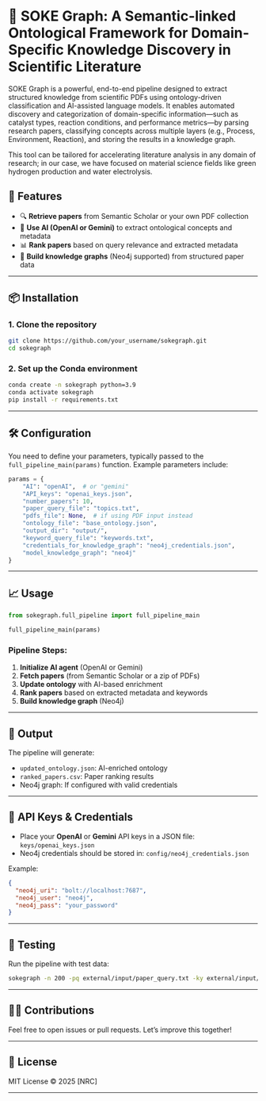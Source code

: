 # 🧠 SOKE Graph: A Semantic-linked Ontological Framework for Domain-Specific Knowledge Discovery in Scientific Literature

SOKE Graph is a powerful, end-to-end pipeline designed to extract structured knowledge from scientific PDFs using ontology-driven classification and AI-assisted language models. It enables automated discovery and categorization of domain-specific information—such as catalyst types, reaction conditions, and performance metrics—by parsing research papers, classifying concepts across multiple layers (e.g., Process, Environment, Reaction), and storing the results in a knowledge graph.

This tool can be tailored for accelerating literature analysis in any domain of research; in our case, we have focused on material science fields like green hydrogen production and water electrolysis.


## 🚀 Features

- 🔍 **Retrieve papers** from Semantic Scholar or your own PDF collection
- 🤖 **Use AI (OpenAI or Gemini)** to extract ontological concepts and metadata
- 📊 **Rank papers** based on query relevance and extracted metadata
- 🧱 **Build knowledge graphs** (Neo4j supported) from structured paper data

---

## 📦 Installation

### 1. Clone the repository

```bash
git clone https://github.com/your_username/sokegraph.git
cd sokegraph
```

### 2. Set up the Conda environment

```bash
conda create -n sokegraph python=3.9
conda activate sokegraph
pip install -r requirements.txt
```

---

## 🛠️ Configuration

You need to define your parameters, typically passed to the `full_pipeline_main(params)` function. Example parameters include:

```python
params = {
    "AI": "openAI",  # or "gemini"
    "API_keys": "openai_keys.json",
    "number_papers": 10,
    "paper_query_file": "topics.txt",
    "pdfs_file": None,  # if using PDF input instead
    "ontology_file": "base_ontology.json",
    "output_dir": "output/",
    "keyword_query_file": "keywords.txt",
    "credentials_for_knowledge_graph": "neo4j_credentials.json",
    "model_knowledge_graph": "neo4j"
}
```

---

## 📈 Usage

```python
from sokegraph.full_pipeline import full_pipeline_main

full_pipeline_main(params)
```

### Pipeline Steps:
1. **Initialize AI agent** (OpenAI or Gemini)
2. **Fetch papers** (from Semantic Scholar or a zip of PDFs)
3. **Update ontology** with AI-based enrichment
4. **Rank papers** based on extracted metadata and keywords
5. **Build knowledge graph** (Neo4j)

---

## 📂 Output

The pipeline will generate:
- `updated_ontology.json`: AI-enriched ontology
- `ranked_papers.csv`: Paper ranking results
- Neo4j graph: If configured with valid credentials

---

## 🔐 API Keys & Credentials

- Place your **OpenAI** or **Gemini** API keys in a JSON file: `keys/openai_keys.json`
- Neo4j credentials should be stored in: `config/neo4j_credentials.json`

Example:
```json
{
  "neo4j_uri": "bolt://localhost:7687",
  "neo4j_user": "neo4j",
  "neo4j_pass": "your_password"
}
```

---

## 🧪 Testing

Run the pipeline with test data:
```bash
sokegraph -n 200 -pq external/input/paper_query.txt -ky external/input/keyword_query.txt -ont external/input/Ontology.json -API external/input/APIs.txt -ckg external/input/neo4j.json -o external/output
```

---

## 🙋‍♀️ Contributions

Feel free to open issues or pull requests. Let’s improve this together!

---

## 📄 License

MIT License © 2025 [NRC]

---



